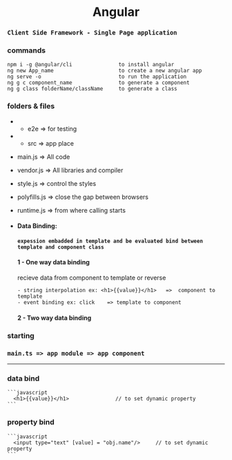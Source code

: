 <h1 align="center"> Angular </h1>

### `Client Side Framework - Single Page application`

### commands

```node
npm i -g @angular/cli               to install angular
ng new App_name                     to create a new angular app
ng serve -o                         to run the application
ng g c component_name               to generate a component
ng g class folderName/className     to generate a class
```

### folders & files

- - e2e => for testing
- - src => app place
- main.js => All code
- vendor.js => All libraries and compiler
- style.js => control the styles
- polyfills.js => close the gap between browsers
- runtime.js => from where calling starts

- #### Data Binding:

  #### `expession embadded in template and be evaluated bind between template and component class`

  #### 1 - One way data binding

  recieve data from component to template or reverse

      - string interpolation ex: <h1>{{value}}</h1>   =>  component to template
      - event binding ex: click    => template to component

  #### 2 - Two way data binding

### starting

### `main.ts => app module => app component`

<hr/>

### data bind

    ```javascript
      <h1>{{value}}</h1>               // to set dynamic property
    ```

### property bind

    ```javascript
      <input type="text" [value] = "obj.name"/>     // to set dynamic property
    ```
